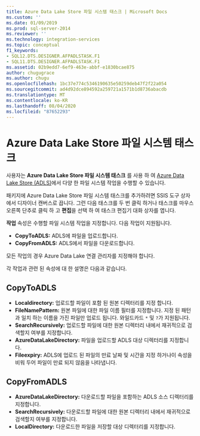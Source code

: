 ```yaml
---
title: Azure Data Lake Store 파일 시스템 태스크 | Microsoft Docs
ms.custom: ''
ms.date: 01/09/2019
ms.prod: sql-server-2014
ms.reviewer: ''
ms.technology: integration-services
ms.topic: conceptual
f1_keywords:
- SQL12.DTS.DESIGNER.AFPADLSTASK.F1
- SQL11.DTS.DESIGNER.AFPADLSTASK.F1
ms.assetid: 02b9edd7-6ef9-463e-abbf-e1830bcae875
author: chugugrace
ms.author: chugu
ms.openlocfilehash: 1bc37e774c5346190635e50259deb47f2f22a054
ms.sourcegitcommit: ad4d92dce894592a259721a1571b1d8736abacdb
ms.translationtype: MT
ms.contentlocale: ko-KR
ms.lasthandoff: 08/04/2020
ms.locfileid: "87652293"
---
```

# <a name="azure-data-lake-store-file-system-task"></a>Azure Data Lake Store 파일 시스템 태스크

사용자는 **Azure Data Lake Store 파일 시스템 태스크** 를 사용 하 여 [Azure Data Lake Store (ADLS)](https://azure.microsoft.com/services/data-lake-store/)에서 다양 한 파일 시스템 작업을 수행할 수 있습니다.

패키지에 Azure Data Lake Store 파일 시스템 태스크를 추가하려면 SSIS 도구 상자에서 디자이너 캔버스로 끕니다. 그런 다음 태스크를 두 번 클릭 하거나 태스크를 마우스 오른쪽 단추로 클릭 하 고 **편집**을 선택 하 여 태스크 편집기 대화 상자를 엽니다.

**작업** 속성은 수행할 파일 시스템 작업을 지정합니다. 다음 작업이 지원됩니다.

* **CopyToADLS:** ADLS에 파일을 업로드합니다.
* **CopyFromADLS:** ADLS에서 파일을 다운로드합니다.

모든 작업의 경우 Azure Data Lake 연결 관리자를 지정해야 합니다.

각 작업과 관련 된 속성에 대 한 설명은 다음과 같습니다.

## <a name="copytoadls"></a>CopyToADLS

* **Localdirectory:** 업로드할 파일이 포함 된 원본 디렉터리를 지정 합니다.
* **FileNamePattern:** 원본 파일에 대한 파일 이름 필터를 지정합니다. 지정 된 패턴과 일치 하는 이름을 가진 파일만 업로드 됩니다. 와일드카드 `*` 및 `?`가 지원됩니다.
* **SearchRecursively:** 업로드할 파일에 대한 원본 디렉터리 내에서 재귀적으로 검색할지 여부를 지정합니다.
* **AzureDataLakeDirectory:** 파일을 업로드할 ADLS 대상 디렉터리를 지정합니다.
* **Fileexpiry:** ADLS에 업로드 된 파일의 만료 날짜 및 시간을 지정 하거나이 속성을 비워 두어 파일이 만료 되지 않음을 나타냅니다.

## <a name="copyfromadls"></a>CopyFromADLS

* **AzureDataLakeDirectory:** 다운로드할 파일을 포함하는 ADLS 소스 디렉터리를 지정합니다.
* **SearchRecursively:** 다운로드할 파일에 대한 원본 디렉터리 내에서 재귀적으로 검색할지 여부를 지정합니다.
* **LocalDirectory:** 다운로드한 파일을 저장할 대상 디렉터리를 지정합니다.
